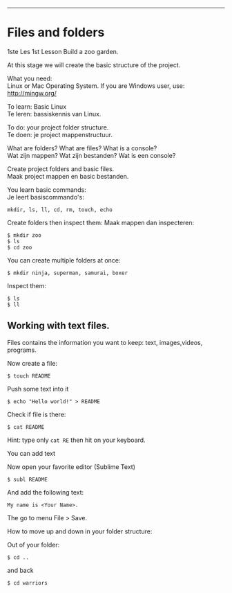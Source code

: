 
-------------------------------------------------------------------
# Files and folders


1ste Les
1st Lesson
Build a zoo garden.

At this stage we will create the basic structure of the project.


What you need:  
Linux or Mac Operating System. If you are Windows user, use: http://mingw.org/

To learn: Basic Linux  
Te leren: bassiskennis van Linux.


To do: your project folder structure.  
Te doen: je project mappenstructuur.


What are folders? What are files? What is a console?  
Wat zijn mappen? Wat zijn bestanden? Wat is een console?

Create project folders and basic files.  
Maak project mappen en basic bestanden.


You learn basic commands:    
Je leert basiscommando's:

```
mkdir, ls, ll, cd, rm, touch, echo
```


Create folders then inspect them: 
Maak mappen dan inspecteren:

```
$ mkdir zoo
$ ls
$ cd zoo
```

You can create multiple folders at once:

```
$ mkdir ninja, superman, samurai, boxer
```

Inspect them:

```
$ ls
$ ll
```


## Working with text files.

Files contains the information you want to keep: text, images,videos, programs.


Now create a file:

```
$ touch README
```

Push some text into it
```
$ echo "Hello world!" > README
```

Check if file is there:
```
$ cat README
```

Hint: type only `cat RE` then hit <TAB> on your keyboard. 

You can add text

Now open your favorite editor (Sublime Text)
```
$ subl README
```

And add the following text:

```
My name is <Your Name>.
```

The go to menu File > Save.


How to move up and down in your folder structure:

Out of your folder:

```
$ cd ..
```

and back

```
$ cd warriors
```